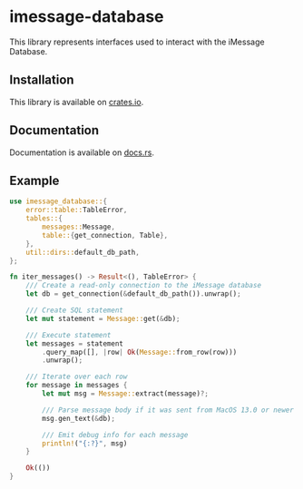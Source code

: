 # imessage-database

This library represents interfaces used to interact with the iMessage Database.

## Installation

This library is available on [crates.io](https://crates.io/crates/imessage-database).

## Documentation

Documentation is available on [docs.rs](https://docs.rs/imessage-database/).

## Example

```rust
use imessage_database::{
    error::table::TableError,
    tables::{
        messages::Message,
        table::{get_connection, Table},
    },
    util::dirs::default_db_path,
};

fn iter_messages() -> Result<(), TableError> {
    /// Create a read-only connection to the iMessage database
    let db = get_connection(&default_db_path()).unwrap();

    /// Create SQL statement
    let mut statement = Message::get(&db);

    /// Execute statement
    let messages = statement
        .query_map([], |row| Ok(Message::from_row(row)))
        .unwrap();

    /// Iterate over each row
    for message in messages {
        let mut msg = Message::extract(message)?;

        /// Parse message body if it was sent from MacOS 13.0 or newer
        msg.gen_text(&db);

        /// Emit debug info for each message
        println!("{:?}", msg)
    }

    Ok(())
}
```
